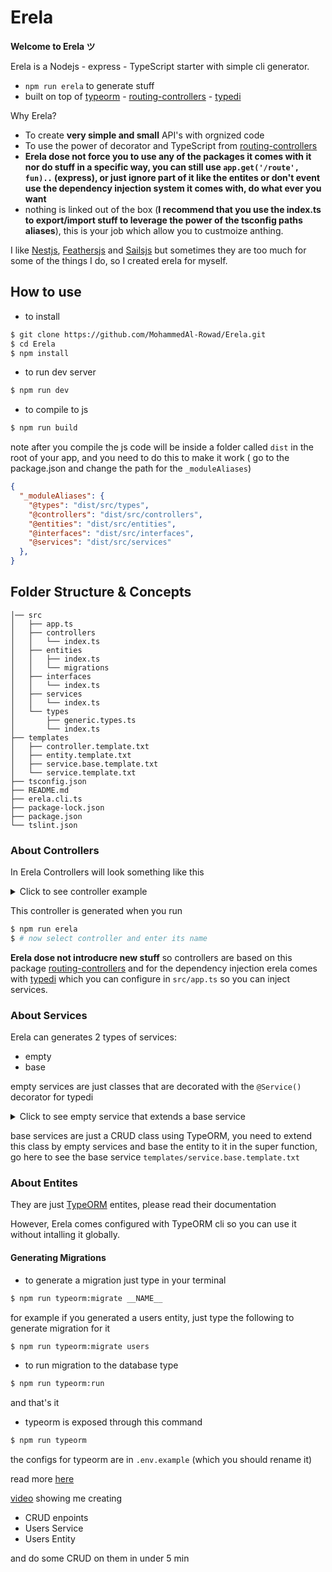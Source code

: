 # Erela

**Welcome to Erela ツ**

Erela is a Nodejs - express - TypeScript starter with simple cli generator.
- `npm run erela` to generate stuff
- built on top of [typeorm](https://typeorm.io/#/) - [routing-controllers](https://github.com/typestack/routing-controllers) - [typedi](https://github.com/typestack/typedi)



Why Erela? 
 
- To create **very simple and small** API's with orgnized code
- To use the power of decorator and TypeScript from [routing-controllers](https://github.com/typestack/routing-controllers)
- **Erela dose not force you to use any of the packages it comes with it nor do stuff in a specific way, you can still use `app.get('/route', fun)..` (express), or just ignore part of it like the entites or don't event use the dependency injection system it comes with, do what ever you want**
- nothing is linked out of the box (**I recommend that you use the index.ts to export/import stuff to leverage the power of the tsconfig paths aliases**), this is your job which allow you to custmoize anthing.

I like [Nestjs](https://nestjs.com/), [Feathersjs](https://feathersjs.com/) and [Sailsjs](https://sailsjs.com/) but sometimes they are too much for some of the things I do, so I created erela for myself.


## How to use 

- to install

```bash
$ git clone https://github.com/MohammedAl-Rowad/Erela.git
$ cd Erela
$ npm install
```

- to run dev server  

```bash
$ npm run dev
```

- to compile to js

```bash
$ npm run build
```
note after you compile the js code will be inside a folder called `dist` in the root of your app, and you need to do this to make it work ( go to the package.json and change the path for the `_moduleAliases`)
```json
{
  "_moduleAliases": {
    "@types": "dist/src/types",
    "@controllers": "dist/src/controllers",
    "@entities": "dist/src/entities",
    "@interfaces": "dist/src/interfaces",
    "@services": "dist/src/services"
  },
}
```


## Folder Structure & Concepts

```
│── src
│   ├── app.ts
│   ├── controllers
│   │   └── index.ts
│   ├── entities
│   │   ├── index.ts
│   │   └── migrations
│   ├── interfaces
│   │   └── index.ts
│   ├── services
│   │   └── index.ts
│   └── types
│       ├── generic.types.ts
│       └── index.ts
├── templates
│   ├── controller.template.txt
│   ├── entity.template.txt
│   ├── service.base.template.txt
│   └── service.template.txt
├── tsconfig.json
├── README.md
├── erela.cli.ts
├── package-lock.json
├── package.json
└── tslint.json
```

### About Controllers
In Erela Controllers will look something like this 

<details>
  <summary>Click to see controller example</summary>
  
  ## Heading
  ```ts
  import {
  Param,
  Body,
  Get,
  Post,
  Delete,
  Patch,
  JsonController,
} from 'routing-controllers'
import { DeepPartial } from 'utility-types'
import { UsersService } from '@services' 

@JsonController('/users')
export class UsersContoller {
  constructor(private readonly usersService: UsersService) {}

  // to get all data with pagination
  @Get()
  async getAll(): Promise<void> {}

  @Get('/:id')
  async getOne(): Promise<void> {}

  @Post()
  async post(@Body() user: DeepPartial<any>): Promise<void> {}

  @Patch('/:id')
  async patch(@Param('id') id: number, @Body() user: any): Promise<void> {}

  @Delete('/:id')
  async remove(@Param('id') id: number): Promise<void> {}
}

  ```
</details>


This controller is generated when you run 

```bash
$ npm run erela
$ # now select controller and enter its name
```
**Erela dose not introducre new stuff** so controllers are based on this package [routing-controllers](https://github.com/typestack/routing-controllers) and for the dependency injection erela comes with [typedi](https://github.com/typestack/typedi) which you can configure in `src/app.ts` so you can inject services.




### About Services


Erela can generates 2 types of services:
- empty
- base

empty services are just classes that are decorated with the `@Service()` decorator for typedi


<details>
  <summary>Click to see empty service that extends a base service</summary>
  
  ```ts
  // this service can do all the CRUD operations on the UsersEntity
  import 'reflect-metadata'
import { Service } from 'typedi'
import { Connection } from 'typeorm'
import { UsersEntity } from '@entities'
@Service()
export class usersService  {
  constructor(db: Connection) {
    super(db.getRepository(UsersEntity))
  }
}
  ```
</details>


base services are just a CRUD class using TypeORM, you need to extend this class by empty services and base the entity to it in the super function, go here to see the base service `templates/service.base.template.txt`


### About Entites

They are just [TypeORM](https://typeorm.io/) entites, please read their documentation

However, Erela comes configured with TypeORM cli so you can use it without intalling it globally.

#### Generating Migrations

- to generate a migration just type in your terminal 

```bash 
$ npm run typeorm:migrate __NAME__
```

for example if you generated a users entity, just type the following to generate migration for it 

```bash
$ npm run typeorm:migrate users
```


- to run migration to the database type 

```bash 
$ npm run typeorm:run
```

and that's it

- typeorm is exposed through this command 

```bash
$ npm run typeorm
```

the configs for typeorm are in `.env.example` (which you should rename it)

read more [here](https://github.com/typeorm/typeorm/blob/master/docs/using-ormconfig.md)

[video](https://www.youtube.com/watch?v=ZONommzfUk8) showing me creating 

- CRUD enpoints
- Users Service
- Users Entity

and do some CRUD on them in under 5 min


